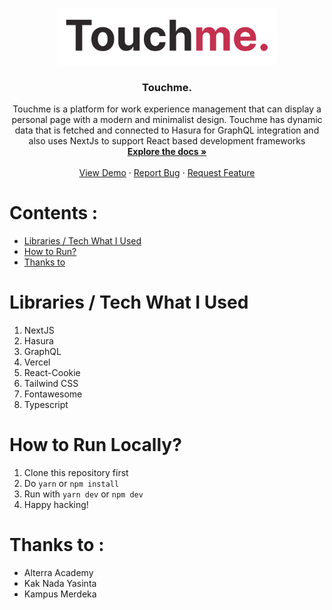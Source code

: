 <br />
<p align="center">
  <a href="https://github.com/aprian1337/touchme">
    <img src="/assets/logo.png" alt="Logo" width="70%" height="auto">
  </a>
  
  <h3 align="center">Touchme.</h3>

  <p align="center">
    Touchme is a platform for work experience management that can display a personal page with a modern and minimalist design. Touchme has dynamic data that is fetched and connected to Hasura for GraphQL integration and also uses NextJs to support React based development frameworks
    <br />
    <a href="https://github.com/aprian1337/touchme"><strong>Explore the docs »</strong></a>
    <br />
    <br />
    <a href="#!">View Demo</a>
    ·
    <a href="https://github.com/aprian1337/touchme/issues">Report Bug</a>
    ·
    <a href="https://github.com/aprian1337/touchme/issues">Request Feature</a>
  </p>
</p>

# Contents :
- [Libraries / Tech What I Used](#libraries-what-i-used)
- [How to Run?](#how-to-run-locally)
- [Thanks to](#thanks-to-)


# Libraries / Tech What I Used
1. NextJS
2. Hasura
3. GraphQL
4. Vercel
5. React-Cookie
6. Tailwind CSS
7. Fontawesome
8. Typescript

# How to Run Locally?
1. Clone this repository first
2. Do `yarn` or `npm install`
3. Run with `yarn dev` or `npm dev`
4. Happy hacking!

# Thanks to :
- Alterra Academy
- Kak Nada Yasinta
- Kampus Merdeka
